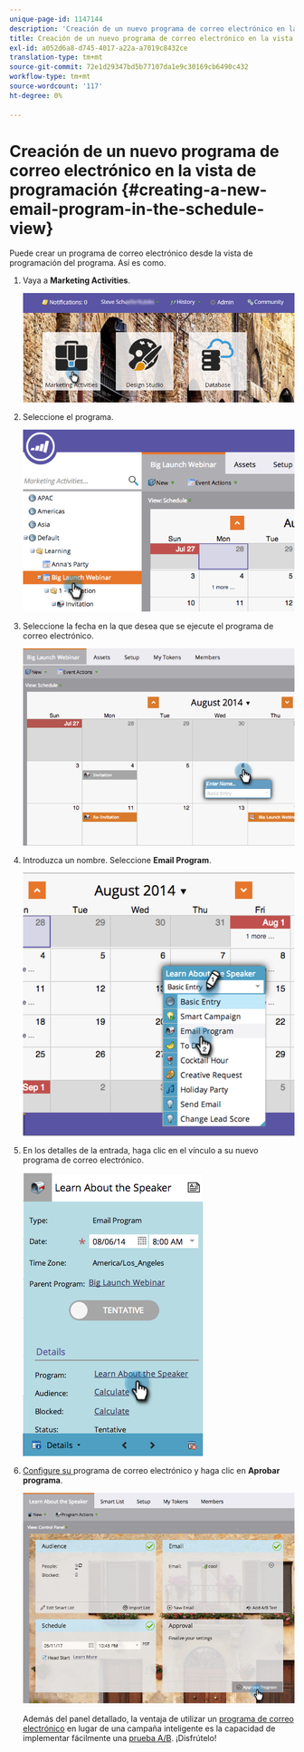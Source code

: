 ```yaml
---
unique-page-id: 1147144
description: 'Creación de un nuevo programa de correo electrónico en la vista de programación: documentos de Marketo: documentación del producto'
title: Creación de un nuevo programa de correo electrónico en la vista de programación
exl-id: a052d6a8-d745-4017-a22a-a7019c8432ce
translation-type: tm+mt
source-git-commit: 72e1d29347bd5b77107da1e9c30169cb6490c432
workflow-type: tm+mt
source-wordcount: '117'
ht-degree: 0%

---
```


# Creación de un nuevo programa de correo electrónico en la vista de programación {#creating-a-new-email-program-in-the-schedule-view}

Puede crear un programa de correo electrónico desde la vista de programación del programa. Así es como.

1. Vaya a **Marketing Activities**.

   ![](assets/login-marketing-activities-2.png)

1. Seleccione el programa.

   ![](assets/image2014-9-23-15-3a34-3a11.png)

1. Seleccione la fecha en la que desea que se ejecute el programa de correo electrónico.

   ![](assets/image2014-9-23-15-3a35-3a16.png)

1. Introduzca un nombre. Seleccione **Email Program**.

   ![](assets/image2014-9-23-15-3a35-3a32.png)

1. En los detalles de la entrada, haga clic en el vínculo a su nuevo programa de correo electrónico.

   ![](assets/image2014-9-23-15-3a35-3a42.png)

1. [Configure su ](/help/marketo/product-docs/email-marketing/email-programs/creating-an-email-program/create-an-email-program.md) programa de correo electrónico y haga clic en  **Aprobar programa**.

   ![](assets/learnaboutthespeaker.png)

   Además del panel detallado, la ventaja de utilizar un [programa de correo electrónico](/help/marketo/product-docs/email-marketing/email-programs/creating-an-email-program/understanding-email-programs.md) en lugar de una campaña inteligente es la capacidad de implementar fácilmente una [prueba A/B](/help/marketo/product-docs/email-marketing/email-programs/email-program-actions/email-test-a-b-test/add-an-a-b-test.md). ¡Disfrútelo!
